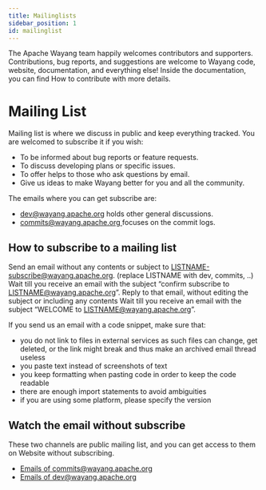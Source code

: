 ```yaml
---
title: Mailinglists
sidebar_position: 1
id: mailinglist
---
```

<!--

  Licensed to the Apache Software Foundation (ASF) under one or more
  contributor license agreements.  See the NOTICE file distributed with
  this work for additional information regarding copyright ownership.
  The ASF licenses this file to You under the Apache License, Version 2.0
  (the "License"); you may not use this file except in compliance with
  the License.  You may obtain a copy of the License at

      http://www.apache.org/licenses/LICENSE-2.0

  Unless required by applicable law or agreed to in writing, software
  distributed under the License is distributed on an "AS IS" BASIS,
  WITHOUT WARRANTIES OR CONDITIONS OF ANY KIND, either express or implied.
  See the License for the specific language governing permissions and
  limitations under the License.

-->
The Apache Wayang team happily welcomes contributors and supporters. Contributions, bug reports, and suggestions are welcome to Wayang code, website, documentation, and everything else! Inside the documentation, you can find How to contribute with more details.

# Mailing List

Mailing list is where we discuss in public and keep everything tracked. You are welcomed to subscribe it if you wish:

- To be informed about bug reports or feature requests. 
- To discuss developing plans or specific issues. 
- To offer helps to those who ask questions by email.
- Give us ideas to make Wayang better for you and all the community.

The emails where you can get subscribe are:
* [dev@wayang.apache.org](mailto:dev@wayang.apache.org) holds other general discussions.
* [commits@wayang.apache.org ](mailto:commits@wayang.apache.org )focuses on the commit logs.

## How to subscribe to a mailing list

Send an email without any contents or subject to LISTNAME-subscribe@wayang.apache.org. (replace LISTNAME with dev, commits, ..)
    Wait till you receive an email with the subject “confirm subscribe to LISTNAME@wayang.apache.org”. Reply to that email, without editing the subject or including any contents
    Wait till you receive an email with the subject “WELCOME to LISTNAME@wayang.apache.org”.

If you send us an email with a code snippet, make sure that:

* you do not link to files in external services as such files can change, get deleted, or the link might break and thus make an archived email thread useless 
* you paste text instead of screenshots of text 
* you keep formatting when pasting code in order to keep the code readable 
* there are enough import statements to avoid ambiguities
* if you are using some platform, please specify the version 


## Watch the email without subscribe
These two channels are public mailing list, and you can get access to them on Website without subscribing.
* [Emails of commits@wayang.apache.org](https://lists.apache.org/list.html?commits@wayang.apache.org) 
* [Emails of dev@wayang.apache.org](https://lists.apache.org/list.html?dev@wayang.apache.org)


